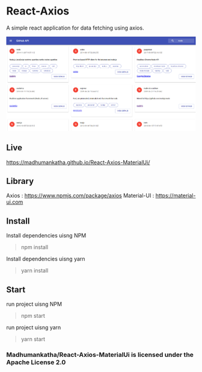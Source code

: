 # React-Axios

A simple react application for data fetching using axios.

<img src="public/github.png" height="50%" />

## Live 

https://madhumankatha.github.io/React-Axios-MaterialUi/

## Library

Axios : https://www.npmjs.com/package/axios
Material-UI : https://material-ui.com

## Install

Install dependencies uisng NPM
> npm install

Install dependencies uisng yarn
> yarn install

## Start

run project uisng NPM
> npm start

run project uisng yarn
> yarn start

### Madhumankatha/React-Axios-MaterialUi is licensed under the Apache License 2.0
